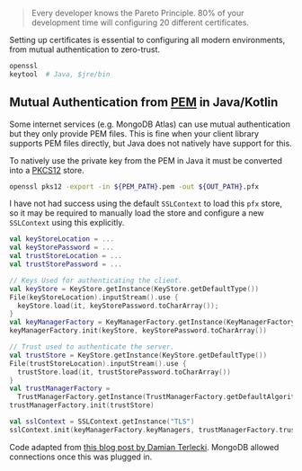 > Every developer knows the Pareto Principle. 80% of your development time will configuring 20 different certificates.

Setting up certificates is essential to configuring all modern environments, from mutual authentication to zero-trust.

```bash
openssl
keytool  # Java, $jre/bin
```

## Mutual Authentication from [PEM](https://en.wikipedia.org/wiki/Privacy-Enhanced_Mail) in Java/Kotlin

Some internet services (e.g. MongoDB Atlas) can use mutual authentication but they only provide PEM files.
This is fine when your client library supports PEM files directly, but Java does not natively have support
for this.

To natively use the private key from the PEM in Java it must be converted into a 
[PKCS12](https://en.wikipedia.org/wiki/PKCS_12)
store.


```bash
openssl pks12 -export -in ${PEM_PATH}.pem -out ${OUT_PATH}.pfx
```

I have not had success using the default `SSLContext` to load this `pfx` store, so it may be required to
manually load the store and configure a new `SSLContext` using this explicitly.

```kotlin
val keyStoreLocation = ...
val keyStorePassword = ...
val trustStoreLocation = ...
val trustStorePassword = ...

// Keys Used for authenticating the client.
val keyStore = KeyStore.getInstance(KeyStore.getDefaultType())
File(keyStoreLocation).inputStream().use {
  keyStore.load(it, keyStorePassword.toCharArray());
}
val keyManagerFactory = KeyManagerFactory.getInstance(KeyManagerFactory.getDefaultAlgorithm())
keyManagerFactory.init(keyStore, keyStorePassword.toCharArray())

// Trust used to authenticate the server.
val trustStore = KeyStore.getInstance(KeyStore.getDefaultType())
File(trustStoreLocation).inputStream().use {
  trustStore.load(it, trustStorePassword.toCharArray())
}
val trustManagerFactory =
  TrustManagerFactory.getInstance(TrustManagerFactory.getDefaultAlgorithm())
trustManagerFactory.init(trustStore)

val sslContext = SSLContext.getInstance("TLS")
sslContext.init(keyManagerFactory.keyManagers, trustManagerFactory.trustManagers, SecureRandom())
```

Code adapted from [this blog post by Damian Terlecki](https://blog.termian.dev/posts/spring-mongodb-x509-ssl-tls/).
MongoDB allowed connections once this was plugged in.
